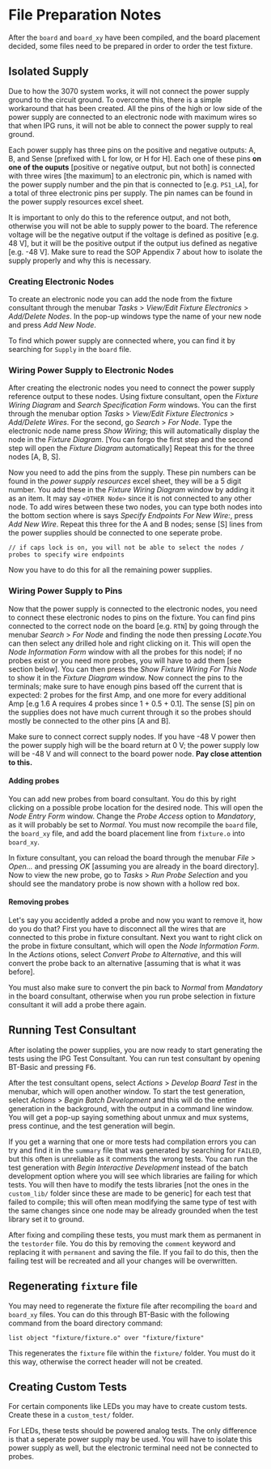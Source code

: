# File Preparation Notes

After the `board` and `board_xy` have been compiled, and the board placement decided, some files need to be prepared in order to order the test fixture.

## Isolated Supply

Due to how the 3070 system works, it will not connect the power supply ground to the circuit ground. To overcome this, there is a simple workaround that has been created. All the pins of the high or low side of the power supply are connected to an electronic node with maximum wires so that when IPG runs, it will not be able to connect the power supply to real ground.

Each power supply has three pins on the positive and negative outputs: A, B, and Sense [prefixed with L for low, or H for H]. Each one of these pins **on one of the ouputs** [positive or negative output, but not both] is connected with three wires [the maximum] to an electronic pin, which is named with the power supply number and the pin that is connected to [e.g. `PS1_LA`], for a total of three electronic pins per supply. The pin names can be found in the power supply resources excel sheet.

It is important to only do this to the reference output, and not both, otherwise you will not be able to supply power to the board. The reference voltage will be the negative output if the voltage is defined as positive [e.g. 48 V], but it will be the positive output if the output ius defined as negative [e.g. -48 V]. Make sure to read the SOP Appendix 7 about how to isolate the supply properly and why this is necessary.

### Creating Electronic Nodes

To create an electronic node you can add the node from the fixture consultant through the menubar _Tasks_ > _View/Edit Fixture Electronics_ > _Add/Delete Nodes_. In the pop-up windows type the name of your new node and press _Add New Node_.

To find which power supply are connected where, you can find it by searching for `Supply` in the `board` file.

### Wiring Power Supply to Electronic Nodes

After creating the electronic nodes you need to connect the power supply reference output to these nodes. Using fixture consultant, open the _Fixture Wiring Diagram_ and _Search Specification Form_ windows. You can the first through the menubar option _Tasks_ > _View/Edit Fixture Electronics_ > _Add/Delete Wires_. For the second, go _Search_ > _For Node_. Type the electronic node name press _Show Wiring_; this will automatically display the node in the _Fixture Diagram_. [You can forgo the first step and the second step will open the _Fixture Diagram_ automatically] Repeat this for the three nodes [A, B, S].

Now you need to add the pins from the supply. These pin numbers can be found in the _power supply resources_ excel sheet, they will be a 5 digit number. You add these in the _Fixture Wiring Diagram_ window by adding it as an item. It may say `<OTHER Node>` since it is not connected to any other node. To add wires between these two nodes, you can type both nodes into the bottom section where is says _Specify Endpoints For New Wire:_, press _Add New Wire_. Repeat this three for the A and B nodes; sense [S] lines from the power supplies should be connected to one seperate probe.

`// if caps lock is on, you will not be able to select the nodes / probes to specify wire endpoints`

Now you have to do this for all the remaining power supplies.

### Wiring Power Supply to Pins

Now that the power supply is connected to the electronic nodes, you need to connect these electronic nodes to pins on the fixture. You can find pins connected to the correct node on the board [e.g. `RTN`] by going through the menubar _Search_ > _For Node_ and finding the node then pressing _Locate_.You can then select any drilled hole and right clicking on it. This will open the _Node Information Form_ window with all the probes for this nodel; if no probes exist or you need more probes, you will have to add them [see section below]. You can then press the _Show Fixture Wiring For This Node_ to show it in the _Fixture Diagram_ window. Now connect the pins to the terminals; make sure to have enough pins based off the current that is expected: 2 probes for the first Amp, and one more for every additional Amp [e.g 1.6 A requires 4 probes since 1 + 0.5 + 0.1]. The sense [S] pin on the supplies does not have much current through it so the probes should mostly be connected to the other pins [A and B].

Make sure to connect correct supply nodes. If you have -48 V power then the power supply high will be the board return at 0 V; the power supply low will be -48 V and will connect to the board power node. **Pay close attention to this.**

#### Adding probes

You can add new probes from board consultant. You do this by right clicking on a possible probe location for the desired node. This will open the _Node Entry Form_ window. Change the _Probe Access_ option to _Mandatory_, as it will probably be set to _Normal_. You must now recompile the `board` file, the `board_xy` file, and add the board placement line from `fixture.o` into `board_xy`.

In fixture consultant, you can reload the board through the menubar _File_ > _Open..._ and pressing _OK_ [assuming you are already in the board directory]. Now to view the new probe, go to _Tasks_ > _Run Probe Selection_ and you should see the mandatory probe is now shown with a hollow red box.

#### Removing probes

Let's say you accidently added a probe and now you want to remove it, how do you do that? First you have to disconnect all the wires that are connected to this probe in fixture consultant. Next you want to right click on the probe in fixture consultant, which will open the _Node Information Form_. In the _Actions_ otions, select _Convert Probe to Alternative_, and this will convert the probe back to an alternative [assuming that is what it was before].

You must also make sure to convert the pin back to _Normal_ from _Mandatory_ in the board consultant, otherwise when you run probe selection in fixture consultant it will add a probe there again.

## Running Test Consultant

After isolating the power supplies, you are now ready to start generating the tests using the IPG Test Consultant. You can run test consultant by opening BT-Basic and pressing <kbd>F6</kbd>.

After the test consultant opens, select _Actions_ > _Develop Board Test_ in the menubar, which will open another window. To start the test generation, select _Actions_ > _Begin Batch Development_ and this will do the entire generation in the background, with the output in a command line window. You will get a pop-up saying something about unmux and mux systems, press continue, and the test generation will begin.

If you get a warning that one or more tests had compilation errors you can try and find it in the `summary` file that was generated by searching for `FAILED`, but this often is unreliable as it comments the wrong tests. You can run the test generation with _Begin Interactive Development_ instead of the batch development option where you will see which libraries are failing for which tests. You will then have to modify the tests libraries [not the ones in the `custom_lib/` folder since these are made to be generic] for each test that failed to compile; this will often mean modifying the same type of test with the same changes since one node may be already grounded when the test library set it to ground.

After fixing and compiling these tests, you must mark them as permanent in the `testorder` file. You do this by removing the `comment` keyword and replacing it with `permanent` and saving the file. If you fail to do this, then the failing test will be recreated and all your changes will be overwritten.

## Regenerating `fixture` file

You may need to regenerate the fixture file after recompiling the `board` and `board_xy` files. You can do this through BT-Basic with the following command from the board directory command:

`list object "fixture/fixture.o" over "fixture/fixture"`

This regenerates the `fixture` file within the `fixture/` folder. You must do it this way, otherwise the correct header will not be created.

## Creating Custom Tests

For certain components like LEDs you may have to create custom tests. Create these in a `custom_test/` folder.

For LEDs, these tests should be powered analog tests. The only difference is that a seperate power supply may be used. You will have to isolate this power supply as well, but the electronic terminal need not be connected to probes.